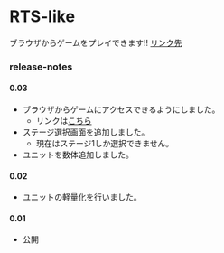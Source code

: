 # RTS-like

ブラウザからゲームをプレイできます!!
[リンク先](https://issei0804-ie.github.io/RTS-like/)

### release-notes

#### 0.03

- ブラウザからゲームにアクセスできるようにしました。
  + リンクは[こちら](https://issei0804-ie.github.io/RTS-like/)
- ステージ選択画面を追加しました。
  + 現在はステージ1しか選択できません。
- ユニットを数体追加しました。

#### 0.02

- ユニットの軽量化を行いました。


#### 0.01

- 公開
